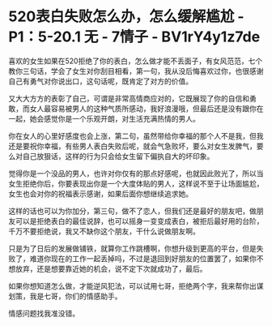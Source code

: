 # 520表白失败怎么办，怎么缓解尴尬 - P1：5-20.1 无 - 7情子 - BV1rY4y1z7de

喜欢的女生如果在520拒绝了你的表白，怎么做才能不丢面子，有女风范范，七个教你三句话，学会了女生对你刮目相看，第一句，我从没后悔喜欢过你，也很感谢自己有勇气对你说出口，这句话呢，既肯定了对方的价值。

又大大方方的表彰了自己，可谓是非常高情商应对的，它既展现了你的自信和勇敢，而女人最容易被男人的这种气质所感动，我好浪漫哦，但最后还是没有跟你在一起，她会感觉你是一个乐观开朗，对生活充满热情的男人。

你在女人的心里好感度也会上涨，第二句，虽然带给你幸福的那个人不是我，但我还是要祝你幸福，有些男人表白失败后呢，就会气急败坏，要么对女生发脾气，要么对自己放狠话，这样的行为只会给女生留下偏执自大的坏印象。

觉得你是一个没品的男人，也许对你仅有的那点好感呢，也就因此败光了，所以当女生拒绝你后，你要表现出你是一个大度体贴的男人，这样说不至于让场面尴尬，女生也会对你的祝福表示感谢，如果后面你想继续追求她。

这样的话也可以为你加分，第三句，做不了恋人，但我们还是最好的朋友吧，做朋友可以是拒绝表白的最佳说辞，也可以摇身一变变成表白，被拒后最好用的台阶，千万不要拒绝说，我又不缺你这个朋友，干什么说做朋友啊。

只是为了日后的发展做铺铁，就算你工作跳槽啊，你想升级到更高的平台，但是失败了，难道你现在的工作一起丢掉吗，不过是退回到好朋友的位置罢了，如果你不想放弃，还是想要靠近她的机会，说不定下次就成功了，最后。

如果你想知道怎么做，才能逆风犯法，可以试用七哥，拒绝两个字，我来帮你出谋划策，我是七哥，你们的情感助手。

情感问题找我准没错。